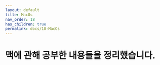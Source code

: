 ```yaml
---
layout: default
title: MacOs
nav_order: 18
has_children: true
permalink: docs/18-MacOs
---
```


# 맥에 관해 공부한 내용들을 정리했습니다.
